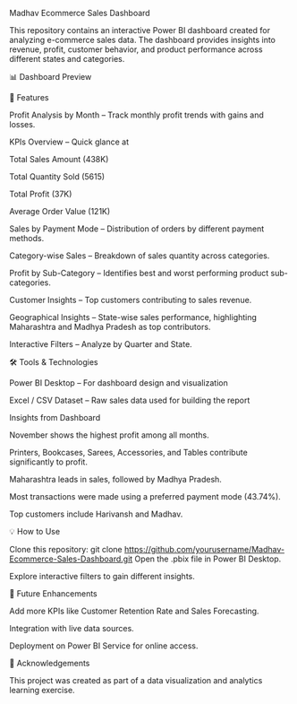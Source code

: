 Madhav Ecommerce Sales Dashboard

This repository contains an interactive Power BI dashboard created for analyzing e-commerce sales data. The dashboard provides insights into revenue, profit, customer behavior, and product performance across different states and categories.

📊 Dashboard Preview

🚀 Features

Profit Analysis by Month – Track monthly profit trends with gains and losses.

KPIs Overview – Quick glance at

Total Sales Amount (438K)

Total Quantity Sold (5615)

Total Profit (37K)

Average Order Value (121K)

Sales by Payment Mode – Distribution of orders by different payment methods.

Category-wise Sales – Breakdown of sales quantity across categories.

Profit by Sub-Category – Identifies best and worst performing product sub-categories.

Customer Insights – Top customers contributing to sales revenue.

Geographical Insights – State-wise sales performance, highlighting Maharashtra and Madhya Pradesh as top contributors.

Interactive Filters – Analyze by Quarter and State.

🛠️ Tools & Technologies

Power BI Desktop – For dashboard design and visualization

Excel / CSV Dataset – Raw sales data used for building the report

Insights from Dashboard

November shows the highest profit among all months.

Printers, Bookcases, Sarees, Accessories, and Tables contribute significantly to profit.

Maharashtra leads in sales, followed by Madhya Pradesh.

Most transactions were made using a preferred payment mode (43.74%).

Top customers include Harivansh and Madhav.

💡 How to Use

Clone this repository:
git clone https://github.com/yourusername/Madhav-Ecommerce-Sales-Dashboard.git
Open the .pbix file in Power BI Desktop.

Explore interactive filters to gain different insights.

📌 Future Enhancements

Add more KPIs like Customer Retention Rate and Sales Forecasting.

Integration with live data sources.

Deployment on Power BI Service for online access.

🙌 Acknowledgements

This project was created as part of a data visualization and analytics learning exercise.
